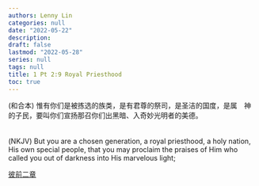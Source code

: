 ```yaml
---
authors: Lenny Lin
categories: null
date: "2022-05-22"
description: 
draft: false
lastmod: "2022-05-28"
series: null
tags: null
title: 1 Pt 2:9 Royal Priesthood
toc: true
---
```

(和合本) 惟有你们是被拣选的族类，是有君尊的祭司，是圣洁的国度，是属　神的子民，要叫你们宣扬那召你们出黑暗、入奇妙光明者的美德。  
<br />  
(NKJV) But you are a chosen generation, a royal priesthood, a holy nation, His own special people, that you may proclaim the praises of Him who called you out of darkness into His marvelous light;
<!--more-->

[彼前二章](https://lennyfaith.netlify.app/docs/devotional-commentary-bible/121_1_peter/1pt_02/)